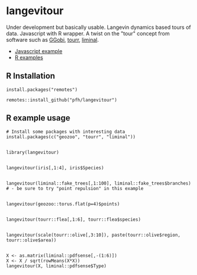 # langevitour

Under development but basically usable. Langevin dynamics based tours of data. Javascript with R wrapper. A twist on the "tour" concept from software such as [GGobi](http://ggobi.org/), [tourr](http://ggobi.github.io/tourr/), [liminal](https://sa-lee.github.io/liminal/).

* [Javascript example](https://pfh.github.io/langevitour/example.html)
* [R examples](https://logarithmic.net/langevitour/examples.html)

## R Installation

```{r}
install.packages("remotes")

remotes::install_github("pfh/langevitour")
```

## R example usage

```{r}
# Install some packages with interesting data
install.packages(c("geozoo", "tourr", "liminal"))


library(langevitour)


langevitour(iris[,1:4], iris$Species)


langevitour(liminal::fake_trees[,1:100], liminal::fake_trees$branches)
# - be sure to try "point repulsion" in this example


langevitour(geozoo::torus.flat(p=4)$points)


langevitour(tourr::flea[,1:6], tourr::flea$species)


langevitour(scale(tourr::olive[,3:10]), paste(tourr::olive$region, tourr::olive$area))


X <- as.matrix(liminal::pdfsense[,-(1:6)])
X <- X / sqrt(rowMeans(X*X))
langevitour(X, liminal::pdfsense$Type)
```

